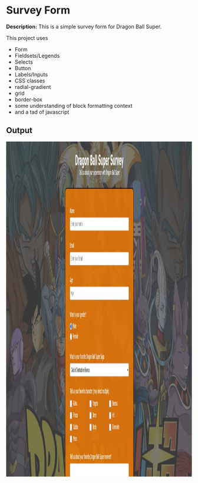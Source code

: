 # **Survey Form**

**Description:** This is a simple survey form for Dragon Ball Super.

This project uses 
- Form
- Fieldsets/Legends
- Selects
- Button
- Labels/Inputs
- CSS classes
- radial-gradient
- grid
- border-box
- some understanding of block formatting context
- and a tad of javascript

## **Output**

<picture>
  <img alt="Project Output" src="./img/survey-form.JPG" width="1897" height="910">
</picture>